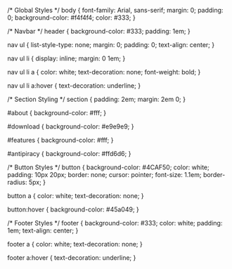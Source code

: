/* Global Styles */
body {
    font-family: Arial, sans-serif;
    margin: 0;
    padding: 0;
    background-color: #f4f4f4;
    color: #333;
}

/* Navbar */
header {
    background-color: #333;
    padding: 1em;
}

nav ul {
    list-style-type: none;
    margin: 0;
    padding: 0;
    text-align: center;
}

nav ul li {
    display: inline;
    margin: 0 1em;
}

nav ul li a {
    color: white;
    text-decoration: none;
    font-weight: bold;
}

nav ul li a:hover {
    text-decoration: underline;
}

/* Section Styling */
section {
    padding: 2em;
    margin: 2em 0;
}

#about {
    background-color: #fff;
}

#download {
    background-color: #e9e9e9;
}

#features {
    background-color: #fff;
}

#antipiracy {
    background-color: #ffd6d6;
}

/* Button Styles */
button {
    background-color: #4CAF50;
    color: white;
    padding: 10px 20px;
    border: none;
    cursor: pointer;
    font-size: 1.1em;
    border-radius: 5px;
}

button a {
    color: white;
    text-decoration: none;
}

button:hover {
    background-color: #45a049;
}

/* Footer Styles */
footer {
    background-color: #333;
    color: white;
    padding: 1em;
    text-align: center;
}

footer a {
    color: white;
    text-decoration: none;
}

footer a:hover {
    text-decoration: underline;
}
